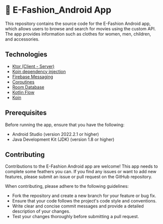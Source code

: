 # 📱 E-Fashion_Android App

This repository contains the source code for the E-Fashion Android app, which allows users to browse and search for movies using the custom API. The app provides information such as clothes for women, men, children, and accessories.


## Technologies
- [Ktor (Client - Server)](https://ktor.io/docs/welcome.html)
- [Koin dependency injection](https://insert-koin.io/)
- [Firebase Messaging](https://firebase.google.com/docs/cloud-messaging)
- [Coroutines](https://developer.android.com/kotlin/coroutines)
- [Room Database](https://developer.android.com/training/data-storage/room)
- [Kotlin Flow](https://developer.android.com/kotlin/flow)
- [Koin](https://www.baeldung.com/kotlin/koin-di)


## Prerequisites

Before running the app, ensure that you have the following:

- Android Studio (version 2022.2.1 or higher)
- Java Development Kit (JDK) (version 1.8 or higher)


## Contributing

Contributions to the E-Fashion Android app are welcome! This app needs to complete some feathers you can. If you find any issues or want to add new features, please submit an issue or pull request on the GitHub repository.

When contributing, please adhere to the following guidelines:

- Fork the repository and create a new branch for your feature or bug fix.
- Ensure that your code follows the project's code style and conventions.
- Write clear and concise commit messages and provide a detailed description of your changes.
- Test your changes thoroughly before submitting a pull request.


